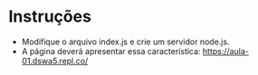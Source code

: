 # Instruções  

- Modifique o arquivo index.js e crie um servidor node.js.
- A página deverá apresentar essa característica: https://aula-01.dswa5.repl.co/